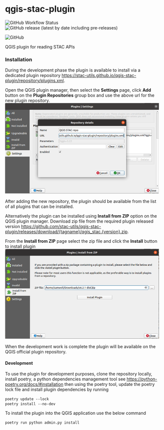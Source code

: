 # qgis-stac-plugin

![GitHub Workflow Status](https://img.shields.io/github/workflow/status/stac-utils/qgis-stac-plugin/Continuous%20Integration)
![GitHub release (latest by date including pre-releases)](https://img.shields.io/github/v/release/stac-utils/qgis-stac-plugin?include_prereleases)

![GitHub](https://img.shields.io/github/license/stac-utils/qgis-stac-plugin)

QGIS plugin for reading STAC APIs

### Installation

During the development phase the plugin is available to install via 
a dedicated plugin repository 
https://stac-utils.github.io/qgis-stac-plugin/repository/plugins.xml.

Open the QGIS plugin manager, then select the **Settings** page, click **Add** 
button on the **Plugin Repositories** group box and use the above url for 
the new plugin repository.
![Add plugin repository](docs/images/plugin_settings.png)

After adding the new repository, the plugin should be available from the list
of all plugins that can be installed.

Alternatively the plugin can be installed using **Install from ZIP** option on the 
QGIS plugin manager. Download zip file from the required plugin released version
https://github.com/stac-utils/qgis-stac-plugin/releases/download/{tagname}/qgis_stac.{version}.zip.

From the **Install from ZIP** page select the zip file and click the **Install** button to install
plugin
![Screenshot for install from zip option](docs/images/install_from_zip.png)

When the development work is complete the plugin will be available on the QGIS
official plugin repository.


#### Development 

To use the plugin for development purposes, clone the repository locally,
install poetry, a python dependencies management tool see https://python-poetry.org/docs/#installation
then using the poetry tool, update the poetry lock file and install plugin dependencies by running 
``` 
poetry update --lock
poetry install --no-dev
```

To install the plugin into the QGIS application use the below command
```
poetry run python admin.py install
```


